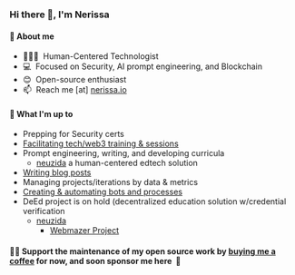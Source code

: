 <h3> Hi there 👋, I'm Nerissa</h3>

#### 📃 About me
- 👩🏽‍💻  &nbsp;Human-Centered Technologist
- 💻  &nbsp;Focused on Security, AI prompt engineering, and Blockchain
- 😊  &nbsp;Open-source enthusiast
- 📫  &nbsp;Reach me [at] [nerissa.io](https://www.nerissa.io)

#### 🌱 What I'm up to
- Prepping for Security certs
- [Facilitating tech/web3 training & sessions](https://neuzida.io)
- Prompt engineering, writing, and developing curricula 
  - [neuzida](https://neuzida.io) a human-centered edtech solution
- [Writing blog posts](https://nerissa.io) 
- Managing projects/iterations by data & metrics
- [Creating & automating bots and processes](https://neuzida.io)
- DeEd project is on hold (decentralized education solution w/credential verification 
  - [neuzida](https://neuzida.io)
    - [Webmazer Project](https://neuzida.io)

#### 👩‍💻&nbsp;Support the maintenance of my open source work by [buying me a coffee](https://www.buymeacoffee.com/Nerissa.io ) for now, and soon sponsor me here &nbsp;🤗
